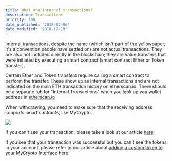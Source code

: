 ```yaml
---
title: What are internal transactions?
description: Transactions
priority: 100
date_published: '2018-02-06'
date_modified: '2018-12-19'
---
```


Internal transactions, despite the name (which isn't part of the yellowpaper; it's a convention people have settled on) are not actual transactions. They are also not included directly in the blockchain; they are value transfers that were initiated by executing a smart contract (smart contract Ether or Token transfer).

Certain Ether and Token transfers require calling a smart contract to perform the transfer. These show up as internal transactions and are not indicated on the main ETH transaction history on etherscan.io. There should be a separate tab for "Internal Transactions" when you look up you wallet address in [etherscan.io](https://etherscan.io/)

When withdrawing, you need to make sure that the receiving address supports smart contracts, like MyCrypto.

![](https://i.imgur.com/KRrv6r8.jpg)

If you can't see your transaction, please take a look at our article [here](/troubleshooting/sending/transactions-not-showing-or-pending)

If you see that your transaction was successful but you can't see the tokens in your account, please refer to our article about [adding a custom token to your MyCrypto Interface here](/how-to/tokens/showing-and-loading-tokens)

